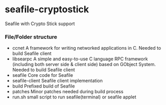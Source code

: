 seafile-cryptostick
===================
Seafile with Crypto Stick support

### File/Folder structure
* ccnet
  A framework for writing networked applications in C. Needed to build Seafile client
* libsearpc
 A simple and easy-to-use C language RPC framework (including both server side & client side) based on GObject System. Needed to build Seafile client
* seafile
 Core code for Seafile
* seafile-client
 Seafile client implementation
* build
 Prefixed build of Seafile
* patches
 Minor patches needed during build process
* run.sh
 small script to run seafile(terminal) or seafile applet

